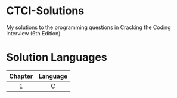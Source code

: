 # CTCI-Solutions
My solutions to the programming questions in Cracking the Coding Interview (6th Edition) 

# Solution Languages
| Chapter | Language |
|:-------:|:--------:|
|    1    |     C    |
